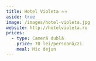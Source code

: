 ```yaml
---
title: Hotel Violeta ⭐⭐
aside: true
image: /images/hotel-violeta.jpg
website: http://hotelvioleta.ro
prices:
  - type: Cameră dublă
    price: 70 lei/persoană/zi
    meal: Mic dejun
---
```

